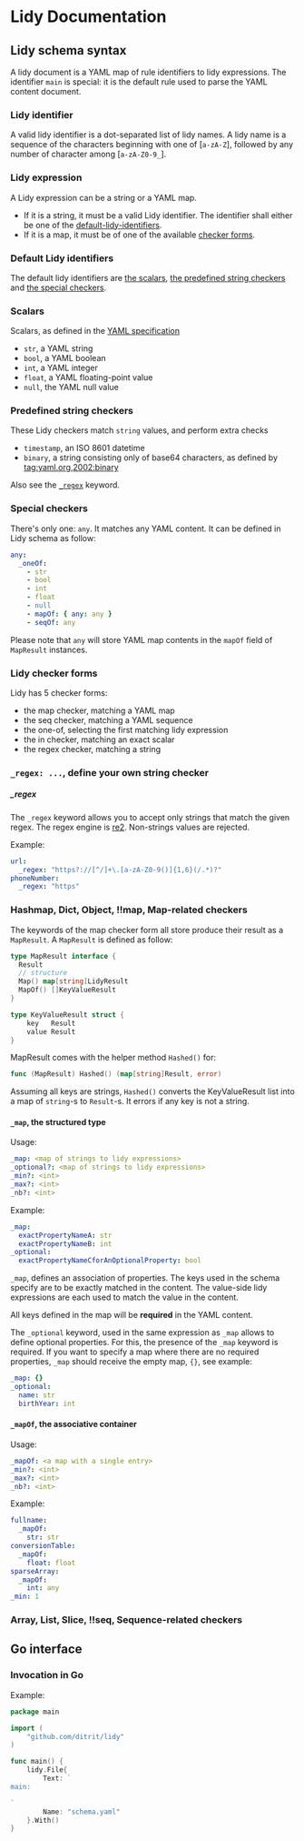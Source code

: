 # Lidy Documentation

## Lidy schema syntax

A lidy document is a YAML map of rule identifiers to lidy expressions. The identifier `main` is special: it is the default rule used to parse the YAML content document.

### Lidy identifier

A valid lidy identifier is a dot-separated list of lidy names. A lidy name is a sequence of the characters beginning with one of [`a-zA-Z`], followed by any number of character among [`a-zA-Z0-9_`].

### Lidy expression

A Lidy expression can be a string or a YAML map.

- If it is a string, it must be a valid Lidy identifier. The identifier shall either be one of the [default-lidy-identifiers](#default-lidy-identifiers).
- If it is a map, it must be of one of the available [checker forms](#lidy-checker-forms).

### Default Lidy identifiers

The default lidy identifiers are [the scalars](#scalars), [the predefined string checkers](#predefined-string-checkers) and [the special checkers](#special-checkers).

### Scalars

Scalars, as defined in the [YAML specification](https://yaml.org/type/#id838503)

- `str`, a YAML string
- `bool`, a YAML boolean
- `int`, a YAML integer
- `float`, a YAML floating-point value
- `null`, the YAML null value

### Predefined string checkers

These Lidy checkers match `string` values, and perform extra checks

- `timestamp`, an ISO 8601 datetime
- `binary`, a string consisting only of base64 characters, as defined by [tag:yaml.org,2002:binary](https://yaml.org/type/binary.html)

Also see the [`_regex`](#_regex) keyword.

### Special checkers

There's only one: `any`. It matches any YAML content. It can be defined in Lidy schema as follow:

```yaml
any:
  _oneOf:
    - str
    - bool
    - int
    - float
    - null
    - mapOf: { any: any }
    - seqOf: any
```

Please note that `any` will store YAML map contents in the `mapOf` field of `MapResult` instances.

### Lidy checker forms

Lidy has 5 checker forms:

- the map checker, matching a YAML map
- the seq checker, matching a YAML sequence
- the one-of, selecting the first matching lidy expression
- the in checker, matching an exact scalar
- the regex checker, matching a string

### `_regex: ...`, define your own string checker

##### \_regex

The `_regex` keyword allows you to accept only strings that match the given regex. The regex engine is [re2](https://github.com/google/re2). Non-strings values are rejected.

Example:

```yaml
url:
  _regex: "https?://[^/]+\.[a-zA-Z0-9()]{1,6}(/.*)?"
phoneNumber:
  _regex: "https"
```

### Hashmap, Dict, Object, !!map, **Map-related checkers**

The keywords of the map checker form all store produce their result as a `MapResult`. A `MapResult` is defined as follow:

```go
type MapResult interface {
  Result
  // structure
  Map() map[string]LidyResult
  MapOf() []KeyValueResult
}
```

```go
type KeyValueResult struct {
	key   Result
	value Result
}
```

MapResult comes with the helper method `Hashed()` for:

```go
func (MapResult) Hashed() (map[string]Result, error)
```

Assuming all keys are strings, `Hashed()` converts the KeyValueResult list into a map of `string`-s to `Result`-s. It errors if any key is not a string.

#### `_map`, the structured type

Usage:

```yaml
_map: <map of strings to lidy expressions>
_optional?: <map of strings to lidy expressions>
_min?: <int>
_max?: <int>
_nb?: <int>
```

Example:

```yaml
_map:
  exactPropertyNameA: str
  exactPropertyNameB: int
_optional:
  exactPropertyNameCforAnOptionalProperty: bool
```

`_map`, defines an association of properties. The keys used in the schema specify are to be exactly matched in the content. The value-side lidy expressions are each used to match the value in the content.

All keys defined in the map will be **required** in the YAML content.

The `_optional` keyword, used in the same expression as `_map` allows to define optional properties. For this, the presence of the `_map` keyword is required. If you want to specify a map where there are no required properties, `_map` should receive the empty map, `{}`, see example:

```yaml
_map: {}
_optional:
  name: str
  birthYear: int
```

#### `_mapOf`, the associative container

Usage:

```yaml
_mapOf: <a map with a single entry>
_min?: <int>
_max?: <int>
_nb?: <int>
```

Example:

```yaml
fullname:
  _mapOf:
    str: str
conversionTable:
  _mapOf:
    float: float
sparseArray:
  _mapOf:
    int: any
_min: 1
```

### Array, List, Slice, !!seq, **Sequence-related checkers**

## Go interface

### Invocation in Go

Example:

```go
package main

import (
    "github.com/ditrit/lidy"
)

func main() {
    lidy.File{
        Text: `
main:

`
        Name: "schema.yaml"
    }.With()
}
```
